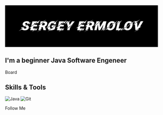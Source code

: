 [![Header](https://github.com/E777SS/E777SS/blob/main/assets/%D0%A8%D0%B0%D0%BF%D0%BA%D0%B0%20GIT.png)](https://t.me/E777SS)

## I'm a beginner Java Software Engeneer

Board

## Skills & Tools

![Java](https://img.shields.io/badge/-Java-brightgreen?style=for-the-badge&logo=Java&logoColor=orange)
![Git](https://img.shields.io/badge/-Git-red?style=for-the-badge&logo=Git&logoColor=white)


Follow Me